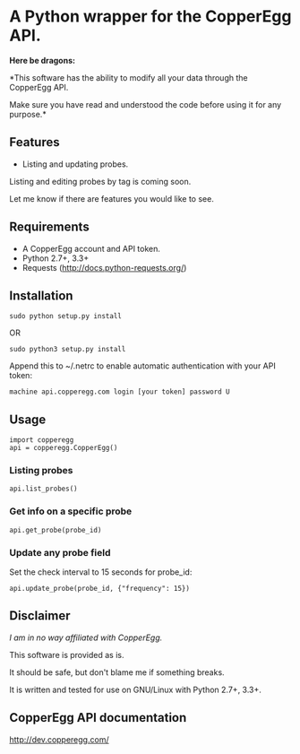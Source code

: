 # A Python wrapper for the CopperEgg API.

**Here be dragons:**

*This software has the ability to modify all your data through the CopperEgg API.

Make sure you have read and understood the code before using it for any purpose.*

## Features

- Listing and updating probes.

Listing and editing probes by tag is coming soon.

Let me know if there are features you would like to see.

## Requirements
- A CopperEgg account and API token.
- Python 2.7+, 3.3+
- Requests (http://docs.python-requests.org/)

## Installation

    sudo python setup.py install

OR

	sudo python3 setup.py install

Append this to ~/.netrc to enable automatic authentication with your API token:

	machine api.copperegg.com login [your token] password U

## Usage

	import copperegg
	api = copperegg.CopperEgg()

### Listing probes

	api.list_probes()

### Get info on a specific probe

	api.get_probe(probe_id)

### Update any probe field
Set the check interval to 15 seconds for probe_id:

	api.update_probe(probe_id, {"frequency": 15})

## Disclaimer
*I am in no way affiliated with CopperEgg.*

This software is provided as is.

It should be safe, but don't blame me if something breaks.

It is written and tested for use on GNU/Linux with Python 2.7+, 3.3+.

## CopperEgg API documentation
http://dev.copperegg.com/
